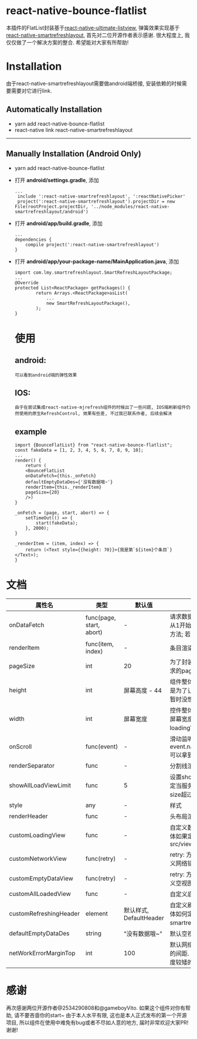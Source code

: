 # react-native-bounce-flatlist
本插件的FlatList封装基于[react-native-ultimate-listview](https://github.com/gameboyVito/react-native-ultimate-listview), 弹簧效果实现基于[react-native-smartrefreshlayout](https://github.com/react-native-studio/react-native-SmartRefreshLayout/blob/master/README.md), 首先对二位开源作者表示感谢.
很大程度上, 我仅仅做了一个解决方案的整合. 希望能对大家有所帮助!

# Installation

由于react-native-smartrefreshlayout需要做android端桥接, 安装依赖的时候需要需要对它进行link.
## Automatically Installation
- yarn add react-native-bounce-flatlist
- react-native link react-native-smartrefreshlayout

----
## Manually Installation (Android Only)
- yarn add react-native-bounce-flatlist
- 打开 **android/settings.gradle**,  添加

   ```
   ...
	include ':react-native-smartrefreshlayout', ':reactNativePicker'
	project(':react-native-smartrefreshlayout').projectDir = new File(rootProject.projectDir, '../node_modules/react-native-smartrefreshlayout/android')
   ```
   
- 打开 **android/app/build.gradle**, 添加
	
	```
	...
   dependencies {
    	compile project(':react-native-smartrefreshlayout')
	}
   ```
- 打开 **android/app/your-package-name/MainApplication.java**, 添加
	
	```
	import com.lmy.smartrefreshlayout.SmartRefreshLayoutPackage;
	...
	@Override
	protected List<ReactPackage> getPackages() {
	    	return Arrays.<ReactPackage>asList(
				...
				new SmartRefreshLayoutPackage(),
	    	);
	}
	```
	
	# 使用
	
	## android:
	
	`可以看到android端的弹性效果`
	
	## IOS: 
		
	```
	由于在尝试集成react-native-mjrefresh组件的时候出了一些问题, IOS端刷新组件仍然使用的原生RefreshControl, 效果有些差, 不过我已联系作者, 后续会解决
	```
	
	## example
	
	```
	import {BounceFlatList} from "react-native-bounce-flatlist";
	const fakeData = [1, 2, 3, 4, 5, 6, 7, 8, 9, 10];
	...
	render() {
		return (
		<BounceFlatList
	    onDataFetch={this._onFetch}
	    defaultEmptyDataDes={'没有数据哦~'}
	    renderItem={this._renderItem}
	    pageSize={20}
		/>)
	}

	_onFetch = (page, start, abort) => {
		setTimeOut(() => {
			start(fakeData);
		}, 2000);
	}
	
	_renderItem = (item, index) => {
		return (<Text style={{height: 70}}>{我是第`${item}个条目`}</Text>);
	}

	```

# 文档
| 属性名              | 类型                   | 默认值               | 描述                                                                                               |
| ---------------------- | ------------------------ | ----------------------- | ---------------------------------------------------------------------------------------------------- |
| onDataFetch            | func(page, start, abort) | -                       | 请求数据回调方法. page为当前页码, 从1开始; 请求到数据之后, 调用start方法; 若请求失败, 调用abort方法. |
| renderItem             | func(item, index)        | -                       | 条目渲染函数.                                                                                  |
| pageSize               | int                      | 20                      | 为了封装得更彻底, 要求传入每次请求的pageSize                                        |
| height                 | int                      | 屏幕高度 - 44       | 组件整体高度. 给个大概值就行, 主要是为了让LoadingView居中显示, 我暂时没想到更优雅的解决方案. |
| width                  | int                      | 屏幕宽度            | 控件整体宽度. 如果控件的宽度小于屏幕宽度, 请务必指定width, 否则loadingView不会居中显示 |
| onScroll               | func(event)              | -                       | 滑动监听, 通过event.nativeEvent.contentOffset.y, 可以拿到y方向上的偏移量            |
| renderSeparator        | func                     | -                       | 分割线渲染                                                                                      |
| showAllLoadViewLimit   | func                     | 5                       | 设置showAllLoadViewLimit, 可以指定当服务器数据只有一页时, 数据size超过多少, 才显示 ''没有更多了'' |
| style                  | any                      | -                       | 样式                                                                                               |
| renderHeader           | func                     | -                       | 头布局渲染                                                                                      |
| customLoadingView      | func                     | -                       | 自定义数据加载时loadingView, 具体如果定义可参考src/view/LoadingView.js              |
| customNetworkView      | func(retry)              | -                       | retry: 方法, 调用重新发起请求; 自定义网络错误视图方法                           |
| customEmptyDataView    | func(retry)              | -                       | retry: 方法, 调用重新发起请求; 自定义空视图回调                                    |
| customAllLoadedView    | func                     | -                       | 自定义底部提示已全部加载视图                                                           |
| customRefreshingHeader | element                  | 默认样式, DefaultHeader | 自定义刷新列表时header的样式, 具体如何定义可以参照 react-native-smartrefreshlayout开发文档 |
| defaultEmptyDataDes    | string                   | "没有数据哦~"      | 默认空视图下, 文字描述                                                                     |
| netWorkErrorMarginTop  | int                      | 100                     | 默认网络错误视图中, 图片距离文字的间距. 主要是考虑到有时候列表高度较矮的情况, 视图显示会出现问题 |

# 感谢

再次感谢两位开源作者@2534290808和@gameboyVito. 
如果这个组件对你有帮助, 请不要吝啬你的start~
由于本人水平有限, 这也是本人正式发布的第一个开源项目, 所以组件在使用中难免有bug或者不尽如人意的地方, 届时非常欢迎大家PR!
谢谢!






